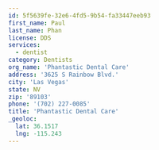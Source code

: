 ```yaml
---
id: 5f5639fe-32e6-4fd5-9b54-fa33447eeb93
first_name: Paul
last_name: Phan
license: DDS
services:
  - dentist
category: Dentists
org_name: 'Phantastic Dental Care'
address: '3625 S Rainbow Blvd.'
city: 'Las Vegas'
state: NV
zip: '89103'
phone: '(702) 227-0085'
title: 'Phantastic Dental Care'
_geoloc:
  lat: 36.1517
  lng: -115.243
---
```

